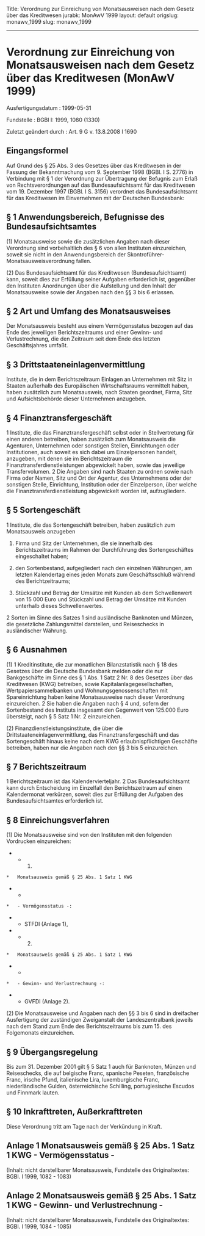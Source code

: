 Title: Verordnung zur Einreichung von Monatsausweisen nach dem Gesetz über das Kreditwesen
jurabk: MonAwV 1999
layout: default
origslug: monawv_1999
slug: monawv_1999

---

# Verordnung zur Einreichung von Monatsausweisen nach dem Gesetz über das Kreditwesen (MonAwV 1999)

Ausfertigungsdatum
:   1999-05-31

Fundstelle
:   BGBl I: 1999, 1080 (1330)

Zuletzt geändert durch
:   Art. 9 G v. 13.8.2008 I 1690


## Eingangsformel

Auf Grund des § 25 Abs. 3 des Gesetzes über das Kreditwesen in der
Fassung der Bekanntmachung vom 9. September 1998 (BGBl. I S. 2776) in
Verbindung mit § 1 der Verordnung zur Übertragung der Befugnis zum
Erlaß von Rechtsverordnungen auf das Bundesaufsichtsamt für das
Kreditwesen vom 19. Dezember 1997 (BGBl. I S. 3156) verordnet das
Bundesaufsichtsamt für das Kreditwesen im Einvernehmen mit der
Deutschen Bundesbank:


## § 1 Anwendungsbereich, Befugnisse des Bundesaufsichtsamtes

(1) Monatsausweise sowie die zusätzlichen Angaben nach dieser
Verordnung sind vorbehaltlich des § 6 von allen Instituten
einzureichen, soweit sie nicht in den Anwendungsbereich der
Skontroführer-Monatsausweisverordnung fallen.

(2) Das Bundesaufsichtsamt für das Kreditwesen (Bundesaufsichtsamt)
kann, soweit dies zur Erfüllung seiner Aufgaben erforderlich ist,
gegenüber den Instituten Anordnungen über die Aufstellung und den
Inhalt der Monatsausweise sowie der Angaben nach den §§ 3 bis 6
erlassen.


## § 2 Art und Umfang des Monatsausweises

Der Monatsausweis besteht aus einem Vermögensstatus bezogen auf das
Ende des jeweiligen Berichtszeitraums und einer Gewinn- und
Verlustrechnung, die den Zeitraum seit dem Ende des letzten
Geschäftsjahres umfaßt.


## § 3 Drittstaateneinlagenvermittlung

Institute, die in dem Berichtszeitraum Einlagen an Unternehmen mit
Sitz in Staaten außerhalb des Europäischen Wirtschaftsraums vermittelt
haben, haben zusätzlich zum Monatsausweis, nach Staaten geordnet,
Firma, Sitz und Aufsichtsbehörde dieser Unternehmen anzugeben.


## § 4 Finanztransfergeschäft

1             Institute, die das Finanztransfergeschäft selbst oder in
Stellvertretung für einen anderen betreiben, haben zusätzlich zum
Monatsausweis die Agenturen, Unternehmen oder sonstigen Stellen,
Einrichtungen oder Institutionen, auch soweit es sich dabei um
Einzelpersonen handelt, anzugeben, mit denen sie im Berichtszeitraum
die Finanztransferdienstleistungen abgewickelt haben, sowie das
jeweilige Transfervolumen.
2             Die Angaben sind nach Staaten zu ordnen sowie nach Firma
oder Namen, Sitz und Ort der Agentur, des Unternehmens oder der
sonstigen Stelle, Einrichtung, Institution oder der Einzelperson, über
welche die Finanztransferdienstleistung abgewickelt worden ist,
aufzugliedern.


## § 5 Sortengeschäft

1             Institute, die das Sortengeschäft betreiben, haben
zusätzlich zum Monatsausweis anzugeben

1.  Firma und Sitz der Unternehmen, die sie innerhalb des
    Berichtszeitraums im Rahmen der Durchführung des Sortengeschäftes
    eingeschaltet haben;


2.  den Sortenbestand, aufgegliedert nach den einzelnen Währungen, am
    letzten Kalendertag eines jeden Monats zum Geschäftsschluß während des
    Berichtzeitraums;


3.  Stückzahl und Betrag der Umsätze mit Kunden ab dem Schwellenwert von
    15 000 Euro und Stückzahl und Betrag der Umsätze mit Kunden unterhalb
    dieses Schwellenwertes.



2             Sorten im Sinne des Satzes 1 sind ausländische Banknoten
und Münzen, die gesetzliche Zahlungsmittel darstellen, und
Reiseschecks in ausländischer Währung.


## § 6 Ausnahmen

(1)
1             Kreditinstitute, die zur monatlichen Bilanzstatistik
nach § 18 des Gesetzes über die Deutsche Bundesbank melden oder die
nur Bankgeschäfte im Sinne des § 1 Abs. 1 Satz 2 Nr. 8 des Gesetzes
über das Kreditwesen (KWG) betreiben, sowie
Kapitalanlagegesellschaften, Wertpapiersammelbanken und
Wohnungsgenossenschaften mit Spareinrichtung haben keine
Monatsausweise nach dieser Verordnung einzureichen.
2             Sie haben die Angaben nach § 4 und, sofern der
Sortenbestand des Instituts insgesamt den Gegenwert von 125.000 Euro
übersteigt, nach § 5 Satz 1 Nr. 2 einzureichen.

(2) Finanzdienstleistungsinstitute, die über die
Drittstaateneinlagenvermittlung, das Finanztransfergeschäft und das
Sortengeschäft hinaus keine nach dem KWG erlaubnispflichtigen
Geschäfte betreiben, haben nur die Angaben nach den §§ 3 bis 5
einzureichen.


## § 7 Berichtszeitraum

1             Berichtszeitraum ist das Kalendervierteljahr.
2             Das Bundesaufsichtsamt kann durch Entscheidung im
Einzelfall den Berichtszeitraum auf einen Kalendermonat verkürzen,
soweit dies zur Erfüllung der Aufgaben des Bundesaufsichtsamtes
erforderlich ist.


## § 8 Einreichungsverfahren

(1) Die Monatsausweise sind von den Instituten mit den folgenden
Vordrucken einzureichen:

*    *   1.

    *   Monatsausweis gemäß § 25 Abs. 1 Satz 1 KWG


*    *
    *   - Vermögensstatus -:


*    *   STFDI (Anlage 1),


*    *   2.

    *   Monatsausweis gemäß § 25 Abs. 1 Satz 1 KWG


*    *
    *   - Gewinn- und Verlustrechnung -:


*    *   GVFDI (Anlage 2).




(2) Die Monatsausweise und Angaben nach den §§ 3 bis 6 sind in
dreifacher Ausfertigung der zuständigen Zweiganstalt der
Landeszentralbank jeweils nach dem Stand zum Ende des
Berichtszeitraums bis zum 15. des Folgemonats einzureichen.


## § 9 Übergangsregelung

Bis zum 31. Dezember 2001 gilt § 5 Satz 1 auch für Banknoten, Münzen
und Reiseschecks, die auf belgische Franc, spanische Peseten,
französische Franc, irische Pfund, italienische Lira, luxemburgische
Franc, niederländische Gulden, österreichische Schilling,
portugiesische Escudos und Finnmark lauten.


## § 10 Inkrafttreten, Außerkrafttreten

Diese Verordnung tritt am Tage nach der Verkündung in Kraft.


## Anlage 1 Monatsausweis gemäß § 25 Abs. 1 Satz 1 KWG - Vermögensstatus -

(Inhalt: nicht darstellbarer Monatsausweis,
Fundstelle des Originaltextes: BGBl. I 1999, 1082 - 1083)


## Anlage 2 Monatsausweis gemäß § 25 Abs. 1 Satz 1 KWG - Gewinn- und Verlustrechnung -

(Inhalt: nicht darstellbarer Monatsausweis,
Fundstelle des Originaltextes: BGBl. I 1999, 1084 - 1085)

